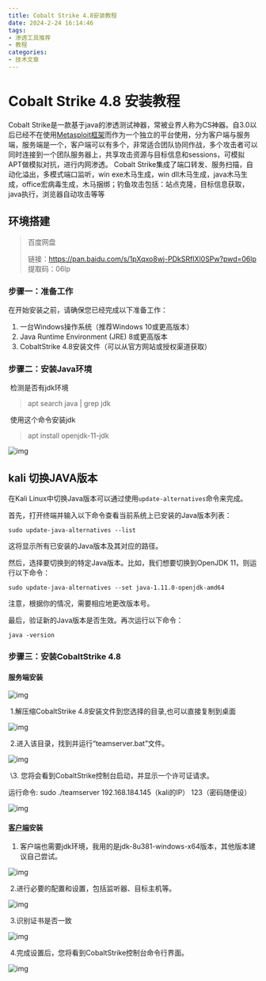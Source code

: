 ```yaml
---
title: Cobalt Strike 4.8安装教程
date: 2024-2-24 16:14:46
tags:
- 渗透工具推荐
- 教程
categories:
- 技术文章
---
```




#  Cobalt Strike 4.8 安装教程

  Cobalt Strike是一款基于java的渗透测试神器，常被业界人称为CS神器。自3.0以后已经不在使用[Metasploit框架](https://so.csdn.net/so/search?q=Metasploit框架&spm=1001.2101.3001.7020)而作为一个独立的平台使用，分为客户端与服务端，服务端是一个，客户端可以有多个，非常适合团队协同作战，多个攻击者可以同时连接到一个团队服务器上，共享攻击资源与目标信息和sessions，可模拟APT做模拟对抗，进行内网渗透。
  Cobalt Strike集成了端口转发、服务扫描，自动化溢出，多模式端口监听，win exe木马生成，win dll木马生成，java木马生成，office宏病毒生成，木马捆绑；钓鱼攻击包括：站点克隆，目标信息获取，java执行，浏览器自动攻击等等

## 环境搭建

> 百度网盘
>
> 链接：https://pan.baidu.com/s/1pXqxo8wj-PDkSRfIXl0SPw?pwd=06lp 
> 提取码：06lp 

### 步骤一：准备工作

在开始安装之前，请确保您已经完成以下准备工作：

1. 一台Windows操作系统（推荐Windows 10或更高版本）
2. Java Runtime Environment (JRE) 8或更高版本
3. CobaltStrike 4.8安装文件（可以从官方网站或授权渠道获取）

### 步骤二：安装Java环境

​    检测是否有jdk环境

> apt search java | grep jdk

​     使用这个命令安装jdk

> apt install openjdk-11-jdk

![img](https://img-blog.csdnimg.cn/96db097e093f4fcebe809eadc61cd591.png)



## kali 切换JAVA版本

在Kali Linux中切换Java版本可以通过使用`update-alternatives`命令来完成。

首先，打开终端并输入以下命令查看当前系统上已安装的Java版本列表：

```
sudo update-java-alternatives --list
```

这将显示所有已安装的Java版本及其对应的路径。

然后，选择要切换到的特定Java版本。比如，我们想要切换到OpenJDK 11，则运行以下命令：

```
sudo update-java-alternatives --set java-1.11.0-openjdk-amd64
```

注意，根据你的情况，需要相应地更改版本号。

最后，验证新的Java版本是否生效。再次运行以下命令：

```
java -version
```



### 步骤三：安装CobaltStrike 4.8

#### 服务端安装

![img](https://img-blog.csdnimg.cn/c4d1625d5a524685b60559c748a63cce.png)

​    1.解压缩CobaltStrike 4.8安装文件到您选择的目录,也可以直接复制到桌面

![img](https://img-blog.csdnimg.cn/df6efc3e43f2472e8868a5e3db093a99.png)

​    2.进入该目录，找到并运行“teamserver.bat”文件。 

![img](https://img-blog.csdnimg.cn/478b050a39094ef8bf24735a29ee940a.jpeg)

​    \3. 您将会看到CobaltStrike控制台启动，并显示一个许可证请求。

   运行命令: sudo ./teamserver 192.168.184.145（kali的IP） 123（密码随便设）

![img](https://img-blog.csdnimg.cn/d9b96a438b7a4b1791696442ec78058d.png)

#### [客户端](https://so.csdn.net/so/search?q=客户端&spm=1001.2101.3001.7020)安装

1. 客户端也需要jdk环境，我用的是jdk-8u381-windows-x64版本，其他版本建议自己尝试。

![img](https://img-blog.csdnimg.cn/24ba31fc61a64034b40b491f840f4ad3.png)

​    2.进行必要的配置和设置，包括监听器、目标主机等。

![img](https://img-blog.csdnimg.cn/956d63c8da074c85bab81096b1fab78c.png)

​     3.识别证书是否一致

![img](https://img-blog.csdnimg.cn/b108c79024774fb4982ae742c304f290.png)

​    4.完成设置后，您将看到CobaltStrike控制台命令行界面。

![img](https://img-blog.csdnimg.cn/e739b49c74a046239a5de2a7be8e3296.png)